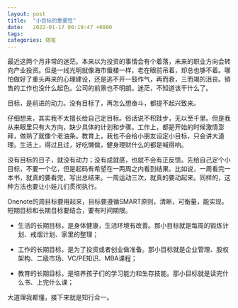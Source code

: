 ```yaml
---
layout: post
title:  "小目标的重要性"
date:   2022-01-17 00:19:47 +0800
tags:   
categories: 随笔
---
```


最近这两个月非常的迷茫。本来以为投资的事情会有个着落，未来的职业方向会转向产业投资。但是一线光明就像海市蜃楼一样，老在眼前吊着，却总也够不着。哪怕做好了重头再来的心理建设，还是逃不开一鼓作气，再而衰，三而竭的沮丧。销售的工作也没什么起色。公司的前景也不明朗。迷茫，不知道该干什么了。

目标，是前进的动力。没有目标了，再怎么想奋斗，都提不起兴致来。

仔细想来，其实我不太擅长给自己定目标。俗话说不积跬步，无以至千里。但是我从来眼里只有大方向，缺少具体的计划和步骤。工作上，都是开始的时候激情澎拜，做熟了就像个老油条。教育上，我也不会给小朋友设定小目标，只会讲大道理。生活上，得过且过，好吃懒做，健身理财什么的都是喊得响。

没有目标的日子，就没有动力；没有成就感，也就不会有正反馈。先给自己定个小目标，不要一个亿，但是起码有希望在一两周之内看到结果。比如说，一周看完一本书，就真的要看完，写出总结来。一周运动三次，就真的要动起来。同样的，这种方法也要让小娃儿们贯彻执行。

Onenote的周目标要用起来，目标要遵循SMART原则，清晰，可衡量，能实现。短期目标和长期目标要结合，要有时间期限。

+ 生活的长期目标，是身体健康，生活环境有改善。那小目标就是每周的锻炼计划、戒烟计划、家里的整理；

+ 工作的长期目标，是为了投资或者创业做准备。那小目标就是企业管理、股权架构、二级市场、VC/PE知识、MBA课程；

+ 教育的长期目标，是培养孩子们的学习能力和生存技能。那小目标就是读完什么书、上完什么课；

大道理我都懂，接下来就是知行合一。
